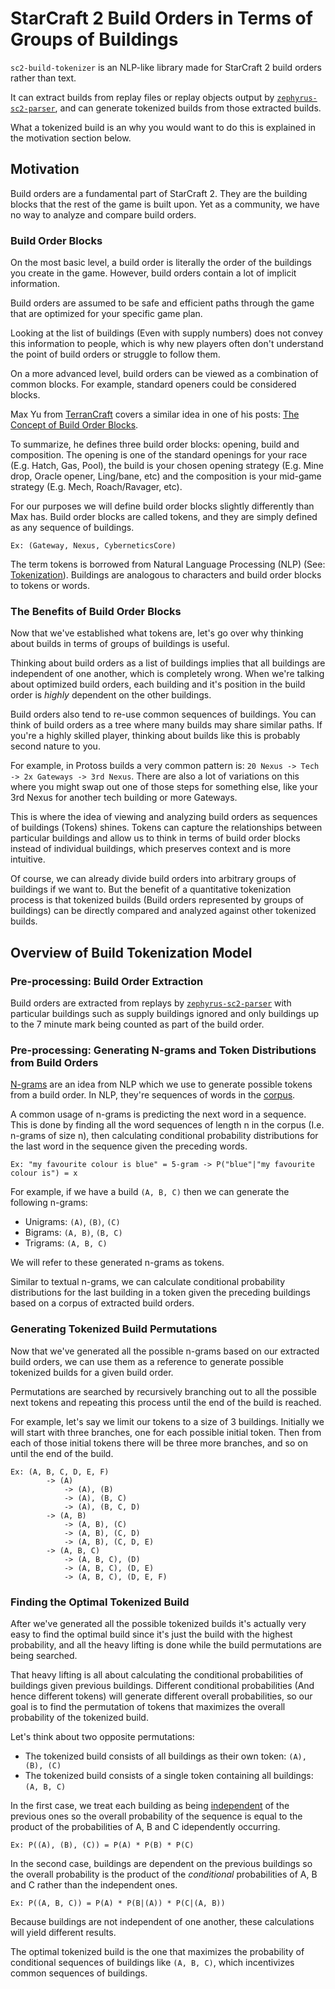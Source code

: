 # StarCraft 2 Build Orders in Terms of Groups of Buildings

`sc2-build-tokenizer` is an NLP-like library made for StarCraft 2 build orders rather than text.

It can extract builds from replay files or replay objects output by [`zephyrus-sc2-parser`](https://github.com/ZephyrBlu/zephyrus-sc2-parser), and can generate tokenized builds from those extracted builds.

What a tokenized build is an why you would want to do this is explained in the motivation section below.

## Motivation

Build orders are a fundamental part of StarCraft 2. They are the building blocks that the rest of the game is built upon. Yet as a community, we have no way to analyze and compare build orders.

### Build Order Blocks

On the most basic level, a build order is literally the order of the buildings you create in the game. However, build orders contain a lot of implicit information.

Build orders are assumed to be safe and efficient paths through the game that are optimized for your specific game plan.

Looking at the list of buildings (Even with supply numbers) does not convey this information to people, which is why new players often don't understand the point of build orders or struggle to follow them.

On a more advanced level, build orders can be viewed as a combination of common blocks. For example, standard openers could be considered blocks.

Max Yu from [TerranCraft](https://terrancraft.com/) covers a similar idea in one of his posts: [The Concept of Build Order Blocks](https://terrancraft.com/2019/06/30/the-concept-of-build-order-blocks/).

To summarize, he defines three build order blocks: opening, build and composition. The opening is one of the standard openings for your race (E.g. Hatch, Gas, Pool), the build is your chosen opening strategy (E.g. Mine drop, Oracle opener, Ling/bane, etc) and the composition is your mid-game strategy (E.g. Mech, Roach/Ravager, etc).

For our purposes we will define build order blocks slightly differently than Max has. Build order blocks are called tokens, and they are simply defined as any sequence of buildings.

`Ex: (Gateway, Nexus, CyberneticsCore)`

The term tokens is borrowed from Natural Language Processing (NLP) (See: [Tokenization](https://en.wikipedia.org/wiki/Lexical_analysis#Tokenization)). Buildings are analogous to characters and build order blocks to tokens or words.

### The Benefits of Build Order Blocks

Now that we've established what tokens are, let's go over why thinking about builds in terms of groups of buildings is useful.

Thinking about build orders as a list of buildings implies that all buildings are independent of one another, which is completely wrong. When we're talking about optimized build orders, each building and it's position in the build order is *highly* dependent on the other buildings.

Build orders also tend to re-use common sequences of buildings. You can think of build orders as a tree where many builds may share similar paths. If you're a highly skilled player, thinking about builds like this is probably second nature to you.

For example, in Protoss builds a very common pattern is: `20 Nexus -> Tech -> 2x Gateways -> 3rd Nexus`. There are also a lot of variations on this where you might swap out one of those steps for something else, like your 3rd Nexus for another tech building or more Gateways.

This is where the idea of viewing and analyzing build orders as sequences of buildings (Tokens) shines. Tokens can capture the relationships between particular buildings and allow us to think in terms of build order blocks instead of individual buildings, which preserves context and is more intuitive.

Of course, we can already divide build orders into arbitrary groups of buildings if we want to. But the benefit of a quantitative tokenization process is that tokenized builds (Build orders represented by groups of buildings) can be directly compared and analyzed against other tokenized builds.

## Overview of Build Tokenization Model

### Pre-processing: Build Order Extraction

Build orders are extracted from replays by [`zephyrus-sc2-parser`](https://github.com/ZephyrBlu/zephyrus-sc2-parser) with particular buildings such as supply buildings ignored and only buildings up to the 7 minute mark being counted as part of the build order.

### Pre-processing: Generating N-grams and Token Distributions from Build Orders

[N-grams](https://en.wikipedia.org/wiki/N-gram) are an idea from NLP which we use to generate possible tokens from a build order. In NLP, they're sequences of words in the [corpus](https://en.wikipedia.org/wiki/Text_corpus).

A common usage of n-grams is predicting the next word in a sequence. This is done by finding all the word sequences of length n in the corpus (I.e. n-grams of size n), then calculating conditional probability distributions for the last word in the sequence given the preceding words.

`Ex: "my favourite colour is blue" = 5-gram -> P("blue"|"my favourite colour is") = x`

For example, if we have a build `(A, B, C)` then we can generate the following n-grams:

- Unigrams: `(A)`, `(B)`, `(C)`
- Bigrams: `(A, B)`, `(B, C)`
- Trigrams: `(A, B, C)`

We will refer to these generated n-grams as tokens.

Similar to textual n-grams, we can calculate conditional probability distributions for the last building in a token given the preceding buildings based on a corpus of extracted build orders. 

### Generating Tokenized Build Permutations

Now that we've generated all the possible n-grams based on our extracted build orders, we can use them as a reference to generate possible tokenized builds for a given build order.

Permutations are searched by recursively branching out to all the possible next tokens and repeating this process until the end of the build is reached.

For example, let's say we limit our tokens to a size of 3 buildings. Initially we will start with three branches, one for each possible initial token. Then from each of those initial tokens there will be three more branches, and so on until the end of the build.

```
Ex: (A, B, C, D, E, F)
        -> (A)
            -> (A), (B)
            -> (A), (B, C)
            -> (A), (B, C, D)
        -> (A, B)
            -> (A, B), (C)
            -> (A, B), (C, D)
            -> (A, B), (C, D, E)
        -> (A, B, C)
            -> (A, B, C), (D)
            -> (A, B, C), (D, E)
            -> (A, B, C), (D, E, F)
```

### Finding the Optimal Tokenized Build

After we've generated all the possible tokenized builds it's actually very easy to find the optimal build since it's just the build with the highest probability, and all the heavy lifting is done while the build permutations are being searched.

That heavy lifting is all about calculating the conditional probabilities of buildings given previous buildings. Different conditional probabilities (And hence different tokens) will generate different overall probabilities, so our goal is to find the permutation of tokens that maximizes the overall probability of the tokenized build.

Let's think about two opposite permutations:

- The tokenized build consists of all buildings as their own token: `(A), (B), (C)`
- The tokenized build consists of a single token containing all buildings: `(A, B, C)`

In the first case, we treat each building as being [independent](https://en.wikipedia.org/wiki/Independence_(probability_theory)) of the previous ones so the overall probability of the sequence is equal to the product of the probabilities of A, B and C idependently occurring.

`Ex: P((A), (B), (C)) = P(A) * P(B) * P(C)`

In the second case, buildings are dependent on the previous buildings so the overall probability is the product of the *conditional* probabilities of A, B and C rather than the independent ones.

`Ex: P((A, B, C)) = P(A) * P(B|(A)) * P(C|(A, B))`

Because buildings are not independent of one another, these calculations will yield different results.

The optimal tokenized build is the one that maximizes the probability of conditional sequences of buildings like `(A, B, C)`, which incentivizes common sequences of buildings.

